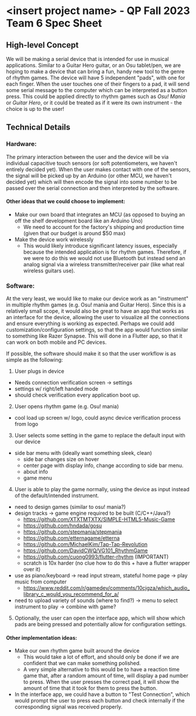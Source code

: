 # \<insert project name> - QP Fall 2023 Team 6 Spec Sheet

## High-level Concept
We will be making a serial device that is intended for use in musical applications. Similar to a Guitar Hero guitar, or an Osu tablet/pen, we are hoping to make a device that can bring a fun, handy new tool to the genre of rhythm games. The device will have 5 independent "pads", with one for each finger. When the user touches one of their fingers to a pad, it will send some serial message to the computer which can be interpreted as a button press. This could be applied directly to rhythm games such as _Osu! Mania_ or _Guitar Hero_, or it could be treated as if it were its own instrument - the choice is up to the user!

## Technical Details

### Hardware:
The primary interaction between the user and the device will be via individual capacitive touch sensors (or soft potentiometers, we haven't entirely decided yet). When the user makes contact with one of the sensors, the signal will be picked up by an Arduino (or other MCU, we haven't decided yet) which will then encode the signal into some number to be passed over the serial connection and then interpreted by the software.

#### Other ideas that we could choose to implement:
- Make our own board that integrates an MCU (as opposed to buying an off the shelf development board like an Arduino Uno)
  - We need to account for the factory's shipping and production time (given that our budget is around $50 max)
- Make the device work wirelessly
  - This would likely introduce significant latency issues, especially because the intended application is for rhythm games. Therefore, if we were to do this we would not use Bluetooth but instead send an analog signal via a wireless transmitter/receiver pair (like what real wireless guitars use).

### Software:

At the very least, we would like to make our device work as an "instrument" in multiple rhythm games (e.g. Osu! mania and Guitar Hero). Since this is a relatively small scope, it would also be great to have an app that works as an interface for the device, allowing the user to visualize all the connections and ensure everything is working as expected. Perhaps we could add customization/configuration settings, so that the app would function similar to something like Razer Synapse. This will done in a Flutter app, so that it can work on both mobile and PC devices.

If possible, the software should make it so that the user workflow is as simple as the following:

1. User plugs in device
  - Needs connection verification screen -> settings
  - settings w/ right/left handed mode
  - should check verification every application boot up.
2. User opens rhythm game (e.g. Osu! mania)
  - cool load up screen w/ logo, could async device verification process from logo
3. User selects some setting in the game to replace the default input with our device
  - side bar menu with (ideally want something sleek, clean)
    - side bar changes size on hover
    - center page with display info, change according to side bar menu.
    - about info
    - game menu
4. User is able to play the game normally, using the device as input instead of the default/intended instrument.
  - need to design games (similar to osu! mania?)
  - design tracks -> game engine required to be built (C/C++/Java?)
    - https://github.com/XTXTMTXTX/SIMPLE-HTML5-Music-Game
    - https://github.com/hndada/gosu
    - https://github.com/stepmania/stepmania
    - https://github.com/etternagame/etterna
    - https://github.com/MichaelKim/Tap-Tap-Revolution
    - https://github.com/DavidCWQ/VG101_RhythmGame
    - https://github.com/cuong0993/flutter-rhythm (IMPORTANT)
    - scratch is 10x harder (no clue how to do this + have a flutter wrapper over it)
  - use as piano/keyboard -> read input stream, stateful home page -> play music from computer
    - https://www.reddit.com/r/gamedev/comments/10cjgza/which_audio_library_c_would_you_recommend_for_a/
  - need to upload variety of sounds (where to find?) -> menu to select instrument to play -> combine with game?
5. Optionally, the user can open the interface app, which will show which pads are being pressed and potentially allow for configuration settings.

#### Other implementation ideas:
- Make our own rhythm game built around the device
  - This would take a lot of effort, and should only be done if we are confident that we can make something polished.
  - A very simple alternative to this would be to have a reaction time game that, after a random amount of time, will display a pad number to press. When the user presses the correct pad, it will show the amount of time that it took for them to press the button.
- In the interface app, we could have a button to "Test Connection", which would prompt the user to press each button and check internally if the corresponding signal was received properly.
